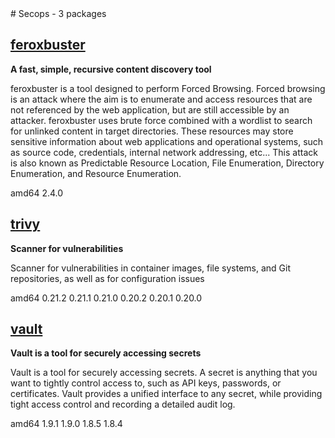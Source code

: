 <!-- secops.start --># Secops - 3 packages


## [feroxbuster](https://github.com/epi052/feroxbuster)

__A fast, simple, recursive content discovery tool__

 feroxbuster is a tool designed to perform Forced Browsing.
 Forced browsing is an attack where the aim is to enumerate and access
 resources that are not referenced by the web application, but are still
 accessible by an attacker.
 feroxbuster uses brute force combined with a wordlist to search for
 unlinked content in target directories. These resources may store
 sensitive information about web applications and operational systems,
 such as source code, credentials, internal network addressing, etc...
 This attack is also known as Predictable Resource Location,
 File Enumeration, Directory Enumeration, and Resource Enumeration.

<span class="badge arch">amd64</span> <span class="badge version">2.4.0</span>

## [trivy](https://www.aquasec.com/products/trivy/)

__Scanner for vulnerabilities__

 Scanner for vulnerabilities in container images,
 file systems, and Git repositories, as well as for configuration issues

<span class="badge arch">amd64</span> <span class="badge version">0.21.2</span> <span class="badge version">0.21.1</span> <span class="badge version">0.21.0</span> <span class="badge version">0.20.2</span> <span class="badge version">0.20.1</span> <span class="badge version">0.20.0</span>

## [vault](https://www.hashicorp.com/products/vault)

__Vault is a tool for securely accessing secrets__

 Vault is a tool for securely accessing secrets. A secret is anything that
 you want to tightly control access to, such as API keys, passwords, or
 certificates. Vault provides a unified interface to any secret,
 while providing tight access control and recording a detailed audit log.

<span class="badge arch">amd64</span> <span class="badge version">1.9.1</span> <span class="badge version">1.9.0</span> <span class="badge version">1.8.5</span> <span class="badge version">1.8.4</span>
<!-- secops.end -->
